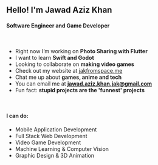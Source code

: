 <h2>Hello! I'm Jawad Aziz Khan</h2>
<h4>Software Engineer and Game Developer</h4>

<br>

- Right now I’m working on **Photo Sharing with Flutter**
- I want to learn **Swift and Godot**
- Looking to collaborate on **making video games**
- Check out my website at [jakfromspace.me](https://jakfromspace.me)
- Chat me up about **games, anime and tech**
- You can email me at **[jawad.aziz.khan.jak@gmail.com](mailto:jawad.aziz.khan.jak@gmail.com)**
- Fun fact: **stupid projects are the 'funnest' projects**

<br>

<h4>I can do:</h4>

- Mobile Application Development
- Full Stack Web Development
- Video Game Development
- Machine Learning & Computer Vision
- Graphic Design & 3D Animation
